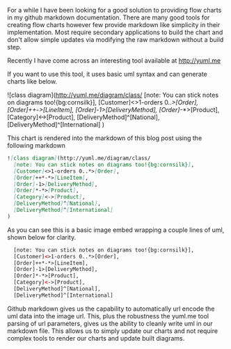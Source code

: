For a while I have been looking for a good solution to providing flow charts in my github markdown documentation.
There are many good tools for creating flow charts however few provide markdown like simplicity in their implementation.
Most require secondary applications to build the chart and don't allow simple updates via modifying the raw markdown
without a build step. 

Recently I have come across an interesting tool available at http://yuml.me

If you want to use this tool, it uses basic uml syntax and can generate charts like below.

![class diagram](http://yuml.me/diagram/class/
  [note: You can stick notes on diagrams too!{bg:cornsilk}],
  [Customer]<>1-orders 0..*>[Order], 
  [Order]++*-*>[LineItem], 
  [Order]-1>[DeliveryMethod], 
  [Order]*-*>[Product], 
  [Category]<->[Product], 
  [DeliveryMethod]^[National], 
  [DeliveryMethod]^[International]
)

This chart is rendered into the markdown of this blog post using the following markdown

```md
![class diagram](http://yuml.me/diagram/class/
  [note: You can stick notes on diagrams too!{bg:cornsilk}],
  [Customer]<>1-orders 0..*>[Order], 
  [Order]++*-*>[LineItem], 
  [Order]-1>[DeliveryMethod], 
  [Order]*-*>[Product], 
  [Category]<->[Product], 
  [DeliveryMethod]^[National], 
  [DeliveryMethod]^[International]
)
```

As you can see this is a basic image embed wrapping a couple lines of uml, shown below for clarity.

```xml
  [note: You can stick notes on diagrams too!{bg:cornsilk}],
  [Customer]<>1-orders 0..*>[Order], 
  [Order]++*-*>[LineItem], 
  [Order]-1>[DeliveryMethod], 
  [Order]*-*>[Product], 
  [Category]<->[Product], 
  [DeliveryMethod]^[National], 
  [DeliveryMethod]^[International]
```

Github markdown gives us the capability to automatically url encode the uml data into the image url.  This, plus the robustness the yuml.me tool parsing of url parameters, gives us the ability to cleanly write uml in our markdown file.  This allows us to simply update our charts and not require complex tools to render our charts and update built diagrams.

